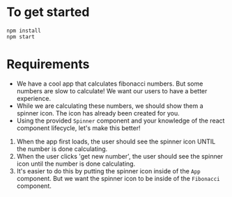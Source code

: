 # To get started

```
npm install
npm start
```

# Requirements

- We have a cool app that calculates fibonacci numbers. But some numbers are slow to calculate! We want our users to have a better experience.
- While we are calculating these numbers, we should show them a spinner icon. The icon has already been created for you.
- Using the provided `Spinner` component and your knowledge of the react component lifecycle, let's make this better!

1. When the app first loads, the user should see the spinner icon UNTIL the number is done calculating.
2. When the user clicks 'get new number', the user should see the spinner icon until the number is done calculating.
3. It's easier to do this by putting the spinner icon inside of the `App` component. But we want the spinner icon to be inside of the `Fibonacci` component.
